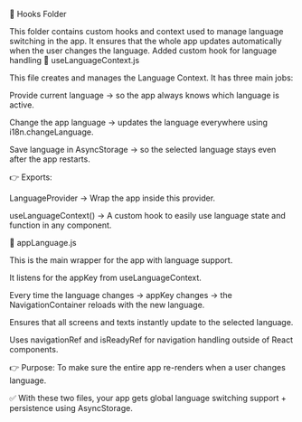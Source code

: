 📂 Hooks Folder

This folder contains custom hooks and context used to manage language switching in the app.
It ensures that the whole app updates automatically when the user changes the language.
Added custom hook for language handling
📄 useLanguageContext.js

This file creates and manages the Language Context.
It has three main jobs:

Provide current language → so the app always knows which language is active.

Change the app language → updates the language everywhere using i18n.changeLanguage.

Save language in AsyncStorage → so the selected language stays even after the app restarts.

👉 Exports:

LanguageProvider → Wrap the app inside this provider.

useLanguageContext() → A custom hook to easily use language state and function in any component.

📄 appLanguage.js

This is the main wrapper for the app with language support.

It listens for the appKey from useLanguageContext.

Every time the language changes → appKey changes → the NavigationContainer reloads with the new language.

Ensures that all screens and texts instantly update to the selected language.

Uses navigationRef and isReadyRef for navigation handling outside of React components.

👉 Purpose:
To make sure the entire app re-renders when a user changes language.

✅ With these two files, your app gets global language switching support + persistence using AsyncStorage.

